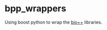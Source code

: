 bpp_wrappers
============

Using boost python to wrap the [bio++](http://biopp.univ-montp2.fr/) libraries.
